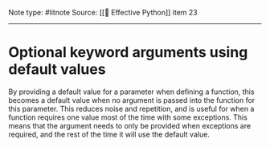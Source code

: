 Note type: #litnote
Source: [[📖 Effective Python]] item 23

---
# Optional keyword arguments using default values
By providing a default value for a parameter when defining a function, this becomes a default value when no argument is passed into the function for this parameter. This reduces noise and repetition, and is useful for when a function requires one value most of the time with some exceptions. This means that the argument needs to only be provided when exceptions are required, and the rest of the time it will use the default value.